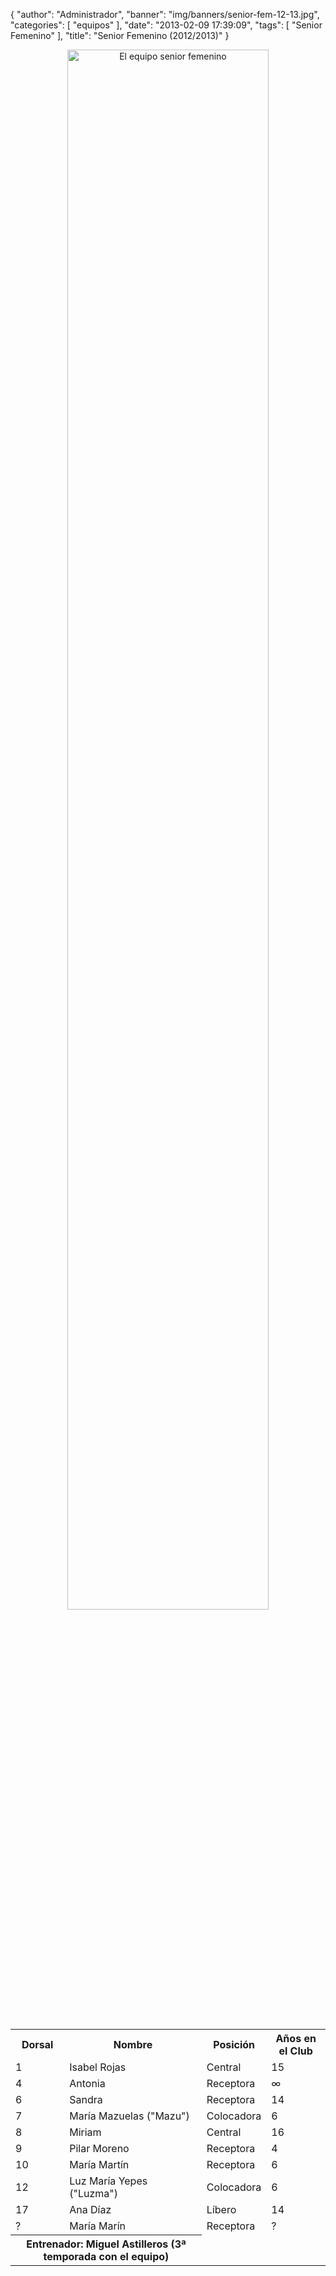 {
  "author": "Administrador",
  "banner": "img/banners/senior-fem-12-13.jpg",
  "categories": [
    "equipos"
  ],
  "date": "2013-02-09 17:39:09",
  "tags": [
    "Senior Femenino"
  ],
  "title": "Senior Femenino (2012/2013)"
}

<center>
<a target="_new" href="http://www.advmiguelturra.org/img/banners/senior-fem-12-13.jpg">
<img alt="El equipo senior femenino" width="80%" src="http://www.advmiguelturra.org/img/banners/senior-fem-12-13.jpg"/> </a>
</center>

<p>&nbsp;</p>

<table align="center">
  <tr>
	<th>Dorsal</th>
	<th>Nombre</th>
	<th>Posición</th>
	<th>Años en el Club</th>
  </tr>

  <tr>
	<td>1</td>
	<td>Isabel Rojas</td>
	<td>Central</td>
	<td>15</td>
  </tr>

  <tr>
	<td>4</td>
	<td>Antonia</td>
	<td>Receptora</td>
	<td>&infin;</td>
  </tr>

  <tr>
	<td>6</td>
	<td>Sandra</td>
	<td>Receptora</td>
	<td>14</td>
  </tr>

  <tr>
	<td>7</td>
	<td>María Mazuelas ("Mazu")</td>
	<td>Colocadora</td>
	<td>6</td>
  </tr>

  <tr>
	<td>8</td>
	<td>Miriam</td>
	<td>Central</td>
	<td>16</td>
  </tr>

  <tr>
	<td>9</td>
	<td>Pilar Moreno</td>
	<td>Receptora</td>
	<td>4</td>
  </tr>

  <tr>
	<td>10</td>
	<td>María Martín</td>
	<td>Receptora</td>
	<td>6</td>
  </tr>

  <tr>
	<td>12</td>
	<td>Luz María Yepes ("Luzma")</td>
	<td>Colocadora</td>
	<td>6</td>
  </tr>

  <tr>
	<td>17</td>
	<td>Ana Díaz</td>
	<td>Líbero</td>
	<td>14</td>
  </tr>

  <tr>
	<td>?</td>
	<td>María Marín</td>
	<td>Receptora</td>
	<td>?</td>
  </tr>

  <tr>
	<th colspan="2">Entrenador: Miguel Astilleros (3ª temporada con el equipo)</th>
  </tr>
</table>
